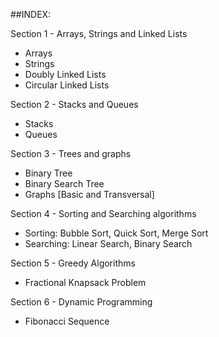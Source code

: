 ##INDEX:

Section 1 - Arrays, Strings and Linked Lists 
* Arrays
* Strings
* Doubly Linked Lists 
* Circular Linked Lists 


Section 2 - Stacks and Queues
* Stacks
* Queues



Section 3 - Trees and graphs
* Binary Tree
* Binary Search Tree
* Graphs [Basic and Transversal]



Section 4 - Sorting and Searching algorithms
* Sorting: Bubble Sort, Quick Sort, Merge Sort
* Searching: Linear Search, Binary Search


Section 5 - Greedy Algorithms
* Fractional Knapsack Problem



Section 6 - Dynamic Programming 
* Fibonacci Sequence
